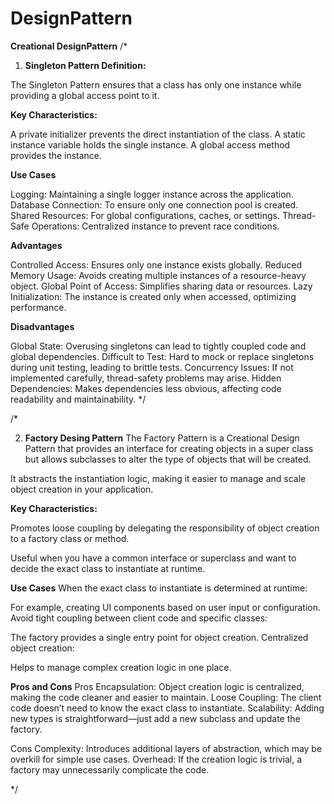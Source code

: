 # DesignPattern
**Creational DesignPattern**
/*
 1)  **Singleton Pattern Definition:**

The Singleton Pattern ensures that a class has only one instance while providing a global access point to it.

**Key Characteristics:**

A private initializer prevents the direct instantiation of the class. A static instance variable holds the single instance. A global access method provides the instance.

**Use Cases**

Logging: Maintaining a single logger instance across the application. Database Connection: To ensure only one connection pool is created. Shared Resources: For global configurations, caches, or settings. Thread-Safe Operations: Centralized instance to prevent race conditions.

**Advantages**

Controlled Access: Ensures only one instance exists globally. Reduced Memory Usage: Avoids creating multiple instances of a resource-heavy object. Global Point of Access: Simplifies sharing data or resources. Lazy Initialization: The instance is created only when accessed, optimizing performance.

**Disadvantages**

Global State: Overusing singletons can lead to tightly coupled code and global dependencies.
            Difficult to Test: Hard to mock or replace singletons during unit testing, leading to brittle tests. Concurrency Issues: If not implemented carefully, thread-safety problems may arise. Hidden Dependencies: Makes dependencies less obvious, affecting code readability and maintainability.
*/

/*

2) **Factory Desing Pattern**
The Factory Pattern is a Creational Design Pattern that provides an interface for creating objects in a super class but allows subclasses to alter the type of objects that will be created.

It abstracts the instantiation logic, making it easier to manage and scale object creation in your application.

**Key Characteristics:**

Promotes loose coupling by delegating the responsibility of object creation to a factory class or method.

Useful when you have a common interface or superclass and want to decide the exact class to instantiate at runtime.

**Use Cases**
When the exact class to instantiate is determined at runtime:

For example, creating UI components based on user input or configuration.
Avoid tight coupling between client code and specific classes:

The factory provides a single entry point for object creation.
Centralized object creation:

Helps to manage complex creation logic in one place.

**Pros and Cons**
Pros
Encapsulation: Object creation logic is centralized, making the code cleaner and easier to maintain.
Loose Coupling: The client code doesn’t need to know the exact class to instantiate.
Scalability: Adding new types is straightforward—just add a new subclass and update the factory.

Cons
Complexity: Introduces additional layers of abstraction, which may be overkill for simple use cases.
Overhead: If the creation logic is trivial, a factory may unnecessarily complicate the code.

 */
